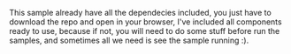 This sample already have all the dependecies included, you just have to download the repo and open in your browser, I've included all components ready to use, because if not, you will need to do some stuff before run the samples, and sometimes all we need is see the sample running :).
